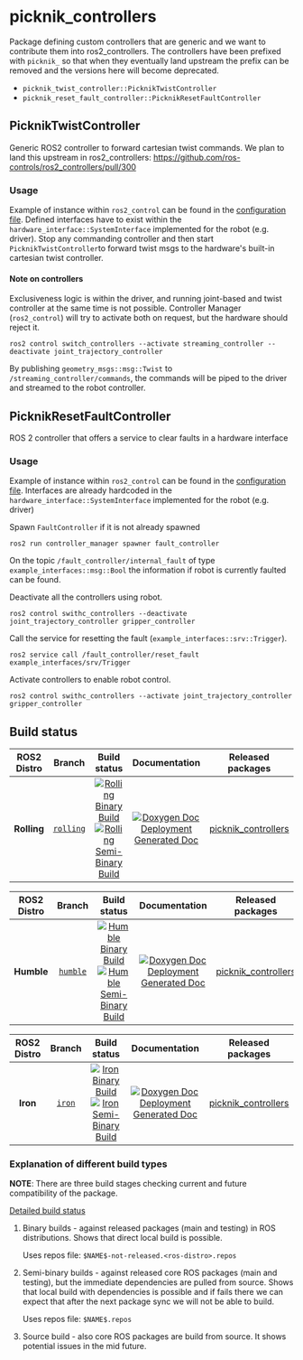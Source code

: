 # picknik_controllers

Package defining custom controllers that are generic and we want to contribute them into ros2_controllers.
The controllers have been prefixed with `picknik_` so that when they eventually land upstream the prefix can be removed and the versions here will become deprecated.

- `picknik_twist_controller::PicknikTwistController`
- `picknik_reset_fault_controller::PicknikResetFaultController`


## PicknikTwistController
Generic ROS2 controller to forward cartesian twist commands.
We plan to land this upstream in ros2_controllers: https://github.com/ros-controls/ros2_controllers/pull/300

### Usage
Example of instance within `ros2_control` can be found in the [configuration file](https://github.com/PickNikRobotics/ros2_kortex/blob/main/kortex_description/arms/gen3/7dof/config/ros2_controllers.yaml).
Defined interfaces have to exist within the `hardware_interface::SystemInterface` implemented for the robot (e.g. driver).
Stop any commanding controller and then start `PicknikTwistController`to forward twist msgs to the hardware's built-in cartesian twist controller.

#### Note on controllers
Exclusiveness logic is within the driver, and running joint-based and twist controller at the same time is not possible.
Controller Manager (`ros2_control`) will try to activate both on request, but the hardware should reject it.

```
ros2 control switch_controllers --activate streaming_controller --deactivate joint_trajectory_controller
```

By publishing `geometry_msgs::msg::Twist` to `/streaming_controller/commands`, the commands will be piped to the driver
and streamed to the robot controller.

## PicknikResetFaultController
ROS 2 controller that offers a service to clear faults in a hardware interface

### Usage
Example of instance within `ros2_control` can be found in the [configuration file](https://github.com/PickNikRobotics/ros2_kortex/blob/main/kortex_description/arms/gen3/7dof/config/ros2_controllers.yaml).
Interfaces are already hardcoded in the `hardware_interface::SystemInterface` implemented for the robot (e.g. driver)

Spawn `FaultController` if it is not already spawned

```
ros2 run controller_manager spawner fault_controller
```

On the topic `/fault_controller/internal_fault` of type `example_interfaces::msg::Bool` the
information if robot is currently faulted can be found.

Deactivate all the controllers using robot.
```
ros2 control swithc_controllers --deactivate joint_trajectory_controller gripper_controller
```

Call the service for resetting the fault (`example_interfaces::srv::Trigger`).

```
ros2 service call /fault_controller/reset_fault example_interfaces/srv/Trigger
```

Activate controllers to enable robot control.
```
ros2 control swithc_controllers --activate joint_trajectory_controller gripper_controller
```

## Build status


ROS2 Distro | Branch | Build status | Documentation | Released packages
:---------: | :----: | :----------: | :-----------: | :---------------:
**Rolling** | [`rolling`](https://github.com/PickNikRobotics/picknik_controllers/tree/rolling) | [![Rolling Binary Build](https://github.com/PickNikRobotics/picknik_controllers/actions/workflows/rolling-binary-build-main.yml/badge.svg?branch=main)](https://github.com/PickNikRobotics/picknik_controllers/actions/workflows/rolling-binary-build-main.yml?branch=main) <br /> [![Rolling Semi-Binary Build](https://github.com/PickNikRobotics/picknik_controllers/actions/workflows/rolling-semi-binary-build-main.yml/badge.svg?branch=main)](https://github.com/PickNikRobotics/picknik_controllers/actions/workflows/rolling-semi-binary-build-main.yml?branch=main) | [![Doxygen Doc Deployment](https://github.com/PickNikRobotics/picknik_controllers/actions/workflows/doxygen-deploy.yml/badge.svg)](https://github.com/PickNikRobotics/picknik_controllers/actions/workflows/doxygen-deploy.yml) <br /> [Generated Doc](https://PickNikRobotics.github.io/picknik_controllers_Documentation/rolling/html/index.html) | [picknik_controllers](https://index.ros.org/p/picknik_controllers/#rolling)


ROS2 Distro | Branch | Build status | Documentation | Released packages
:---------: | :----: | :----------: | :-----------: | :---------------:
**Humble** | [`humble`](https://github.com/PickNikRobotics/picknik_controllers/tree/humble) | [![Humble Binary Build](https://github.com/PickNikRobotics/picknik_controllers/actions/workflows/humble-binary-build-main.yml/badge.svg?branch=main)](https://github.com/PickNikRobotics/picknik_controllers/actions/workflows/humble-binary-build-main.yml?branch=main) <br /> [![Humble Semi-Binary Build](https://github.com/PickNikRobotics/picknik_controllers/actions/workflows/humble-semi-binary-build-main.yml/badge.svg?branch=main)](https://github.com/PickNikRobotics/picknik_controllers/actions/workflows/humble-semi-binary-build-main.yml?branch=main) | [![Doxygen Doc Deployment](https://github.com/PickNikRobotics/picknik_controllers/actions/workflows/doxygen-deploy.yml/badge.svg)](https://github.com/PickNikRobotics/picknik_controllers/actions/workflows/doxygen-deploy.yml) <br /> [Generated Doc](https://PickNikRobotics.github.io/picknik_controllers_Documentation/humble/html/index.html) | [picknik_controllers](https://index.ros.org/p/picknik_controllers/#humble)


ROS2 Distro | Branch | Build status | Documentation | Released packages
:---------: | :----: | :----------: | :-----------: | :---------------:
**Iron** | [`iron`](https://github.com/PickNikRobotics/picknik_controllers/tree/iron) | [![Iron Binary Build](https://github.com/PickNikRobotics/picknik_controllers/actions/workflows/iron-binary-build-main.yml/badge.svg?branch=main)](https://github.com/PickNikRobotics/picknik_controllers/actions/workflows/iron-binary-build-main.yml?branch=main) <br /> [![Iron Semi-Binary Build](https://github.com/PickNikRobotics/picknik_controllers/actions/workflows/iron-semi-binary-build-main.yml/badge.svg?branch=main)](https://github.com/PickNikRobotics/picknik_controllers/actions/workflows/iron-semi-binary-build-main.yml?branch=main) | [![Doxygen Doc Deployment](https://github.com/PickNikRobotics/picknik_controllers/actions/workflows/doxygen-deploy.yml/badge.svg)](https://github.com/PickNikRobotics/picknik_controllers/actions/workflows/doxygen-deploy.yml) <br /> [Generated Doc](https://PickNikRobotics.github.io/picknik_controllers_Documentation/iron/html/index.html) | [picknik_controllers](https://index.ros.org/p/picknik_controllers/#iron)

### Explanation of different build types

**NOTE**: There are three build stages checking current and future compatibility of the package.

[Detailed build status](.github/workflows/README.md)

1. Binary builds - against released packages (main and testing) in ROS distributions. Shows that direct local build is possible.

   Uses repos file: `$NAME$-not-released.<ros-distro>.repos`

1. Semi-binary builds - against released core ROS packages (main and testing), but the immediate dependencies are pulled from source.
   Shows that local build with dependencies is possible and if fails there we can expect that after the next package sync we will not be able to build.

   Uses repos file: `$NAME$.repos`

1. Source build - also core ROS packages are build from source. It shows potential issues in the mid future.
